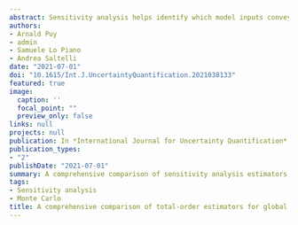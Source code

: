 ```yaml
---
abstract: Sensitivity analysis helps identify which model inputs convey the most uncertainty to the model output. One of the most authoritative measures in global sensitivity analysis is the Sobol' total-order index, which can be computed with several different estimators. Although previous comparisons exist, it is hard to know which estimator performs best since the results are contingent on the benchmark setting defined by the analyst (the sampling method, the distribution of the model inputs, the number of model runs, the test function or model and its dimensionality, the weight of higher order effects, or the performance measure selected). Here we compare several total-order estimators in an eight-dimension hypercube, where these benchmark parameters are treated as random parameters. This arrangement significantly relaxes the dependency of the results on the benchmark design. We observe that the most accurate estimators are from Razavi and Gupta, Jansen, or Janon/Monod for factor prioritization, and from Jansen, Janon/Monod, or Azzini and Rosatifor approaching the "true" total-order indices. The rest lag considerably behind. Our work helps analysts navigate myriad total-order formulae by reducing the uncertainty in the selection of the most appropriate estimator.
authors:
- Arnald Puy
- admin
- Samuele Lo Piano
- Andrea Saltelli
date: "2021-07-01"
doi: "10.1615/Int.J.UncertaintyQuantification.2021038133"
featured: true
image:
  caption: ''
  focal_point: ""
  preview_only: false
links: null
projects: null
publication: In *International Journal for Uncertainty Quantification*
publication_types:
- "2"
publishDate: "2021-07-01"
summary: A comprehensive comparison of sensitivity analysis estimators using a metafunction approach.
tags:
- Sensitivity analysis
- Monte Carlo
title: A comprehensive comparison of total-order estimators for global sensitivity analysis
---
```


